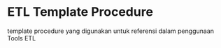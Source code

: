 # ETL Template Procedure
template procedure yang digunakan untuk referensi dalam penggunaan Tools ETL
